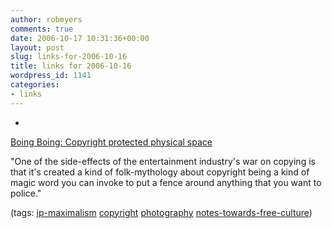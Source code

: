 ```yaml
---
author: robmyers
comments: true
date: 2006-10-17 10:31:36+00:00
layout: post
slug: links-for-2006-10-16
title: links for 2006-10-16
wordpress_id: 1141
categories:
- links
---
```


  

  *   


[Boing Boing: Copyright protected physical space](http://www.boingboing.net/2006/10/16/copyright_protected_.html)

  


"One of the side-effects of the entertainment industry's war on copying is that it's created a kind of folk-mythology about copyright being a kind of magic word you can invoke to put a fence around anything that you want to police."

  


(tags: [ip-maximalism](http://del.icio.us/robmyers/ip-maximalism) [copyright](http://del.icio.us/robmyers/copyright) [photography](http://del.icio.us/robmyers/photography) [notes-towards-free-culture](http://del.icio.us/robmyers/notes-towards-free-culture))

  

  
  


